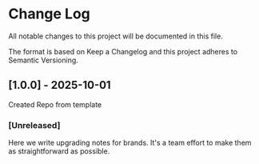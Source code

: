 # Change Log

All notable changes to this project will be documented in this file.

The format is based on Keep a Changelog and this project adheres to Semantic Versioning.

## [1.0.0] - 2025-10-01

Created Repo from template

### [Unreleased]

Here we write upgrading notes for brands. It's a team effort to make them as straightforward as possible.
